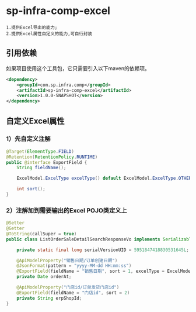 # sp-infra-comp-excel

    1.提供Excel导出的能力;
    2.提供Excel属性自定义的能力,可自行封装
    
## 引用依赖

如果项目使用这个工具包，它只需要引入以下maven的依赖项。

```xml
<dependency>
    <groupId>com.sp.infra.comp</groupId>
    <artifactId>sp-infra-comp-excel</artifactId>
    <version>1.0.0-SNAPSHOT</version>
</dependency>
```

## 自定义Excel属性
### 1）先自定义注解
```java
@Target(ElementType.FIELD)
@Retention(RetentionPolicy.RUNTIME)
public @interface ExportField {
    String fieldName();

    ExcelModel.ExcelType excelType() default ExcelModel.ExcelType.OTHER;

    int sort();
}

```
### 2）注解加到需要输出的Excel POJO类定义上
```java
@Setter
@Getter
@ToString(callSuper = true)
public class ListOrderSaleDetailSearchResponseVo implements Serializable {

    private static final long serialVersionUID = 5951847418830531645L;

    @ApiModelProperty("销售日期/订单创建日期")
    @JsonFormat(pattern = "yyyy-MM-dd HH:mm:ss")
    @ExportField(fieldName = "销售日期", sort = 1, excelType = ExcelModel.ExcelType.DATE)
    private Date orderAt;

    @ApiModelProperty("门店id/订单发货门店id")
    @ExportField(fieldName = "门店id", sort = 2)
    private String erpShopId;
}
```

